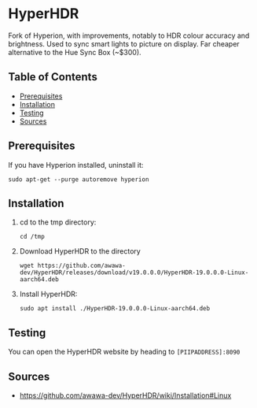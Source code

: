 # HyperHDR

Fork of Hyperion, with improvements, notably to HDR colour accuracy and brightness. Used to sync smart lights to picture on display. Far cheaper alternative to the Hue Sync Box (~$300).

## Table of Contents

- [Prerequisites](#prerequisites)
- [Installation](#installation)
- [Testing](#testing)
- [Sources](#sources)

## Prerequisites

If you have Hyperion installed, uninstall it:

```
sudo apt-get --purge autoremove hyperion
```

## Installation

1. cd to the tmp directory:
   ```
   cd /tmp
   ```
2. Download HyperHDR to the directory
   ```
   wget https://github.com/awawa-dev/HyperHDR/releases/download/v19.0.0.0/HyperHDR-19.0.0.0-Linux-aarch64.deb
   ```
3. Install HyperHDR:
   ```
   sudo apt install ./HyperHDR-19.0.0.0-Linux-aarch64.deb
   ```

## Testing

You can open the HyperHDR website by heading to `[PIIPADDRESS]:8090`

## Sources

- https://github.com/awawa-dev/HyperHDR/wiki/Installation#Linux
